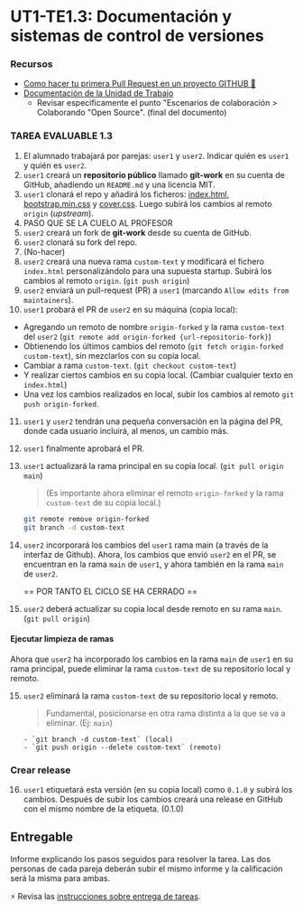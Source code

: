 # UT1-TE1.3: Documentación y sistemas de control de versiones

### Recursos
 
- [Como hacer tu primera Pull Request en un proyecto GITHUB 🧱](https://youtu.be/_M8oalUyz10)
- [Documentación de la Unidad de Trabajo](https://sharp-voice-0ff.notion.site/Documentaci-n-y-sistemas-de-control-de-versiones-4f34a299f66d42b1aac4853788a41127)
  - Revisar especificamente el punto "Escenarios de colaboración > Colaborando "Open Source". (final del documento)

### TAREA EVALUABLE 1.3

1. El alumnado trabajará por parejas: `user1` y `user2`. Indicar quién es `user1` y quién es `user2`.
2. `user1` creará un **repositorio público** llamado **git-work** en su cuenta de GitHub, añadiendo un `README.md` y una licencia MIT.
3. `user1` clonará el repo y añadirá los ficheros: [index.html](./files/index.html), [bootstrap.min.css](./files/bootstrap.min.css) y [cover.css](./files/cover.css). Luego subirá los cambios al remoto `origin` (_upstream_).
4. PASO QUE SE LA CUELO AL PROFESOR
5. `user2` creará un fork de **git-work** desde su cuenta de GitHub.
6. `user2` clonará su fork del repo.
7. (No-hacer)
8. `user2` creará una nueva rama `custom-text` y modificará el fichero `index.html` personalizándolo para una supuesta startup.
   Subirá los cambios al remoto `origin`. (`git push origin`)
9. `user2` enviará un pull-request (PR) a `user1` (marcando `Allow edits from maintainers`).
10. `user1` probará el PR de `user2` en su máquina (copia local):
   -  Agregando un remoto de nombre `origin-forked` y la rama `custom-text` del `user2` (`git remote add origin-forked {url-repositorio-fork}`)
   -  Obtienendo los últimos cambios del remoto (`git fetch origin-forked custom-text`), sin mezclarlos con su copia local.
   -  Cambiar a rama `custom-text`. (`git checkout custom-text`)
   -  Y realizar ciertos cambios en su copia local. (Cambiar cualquier texto en `index.html`)
   -  Una vez los cambios realizados en local, subir los cambios al remoto `git push origin-forked`.
11. `user1` y `user2` tendrán una pequeña conversación en la página del PR, donde cada usuario incluirá, al menos, un cambio más.
12. `user1` finalmente aprobará el PR.
13. `user1` actualizará la rama principal en su copia local. (`git pull origin main`)
    > (Es importante ahora eliminar el remoto `origin-forked` y la rama `custom-text` de su copia local.)
    ```bash	
    git remote remove origin-forked
    git branch -d custom-text
    ```

14. `user2` incorporará los cambios del `user1` rama main (a través de la interfaz de Github). 
    Ahora, los cambios que envió `user2` en el PR, se encuentran en la rama `main` de `user1`, y ahora también en la rama `main` de `user2`.<br>

    == POR TANTO EL CICLO SE HA CERRADO ==

15. `user2` deberá actualizar su copia local desde remoto en su rama `main`. (`git pull origin`)
    
#### Ejecutar limpieza de ramas

Ahora que `user2` ha incorporado los cambios en la rama `main` de `user1` en su rama principal, puede eliminar la rama `custom-text` de su repositorio local y remoto.

15. `user2` eliminará la rama `custom-text` de su repositorio local y remoto.
    > Fundamental, posicionarse en otra rama distinta a la que se va a eliminar. (Ej: `main`)

        - `git branch -d custom-text` (local)
        - `git push origin --delete custom-text` (remoto)
    

### Crear release

16. `user1` etiquetará esta versión (en su copia local) como `0.1.0` y subirá los cambios. Después de subir los cambios creará una release en GitHub con el mismo nombre de la etiqueta. (0.1.0)
    

## Entregable

Informe explicando los pasos seguidos para resolver la tarea. Las dos personas de cada pareja deberán subir el mismo informe y la calificación será la misma para ambas.

⚡ Revisa las [instrucciones sobre entrega de tareas](../../_info/entrega-tareas-info.md).
